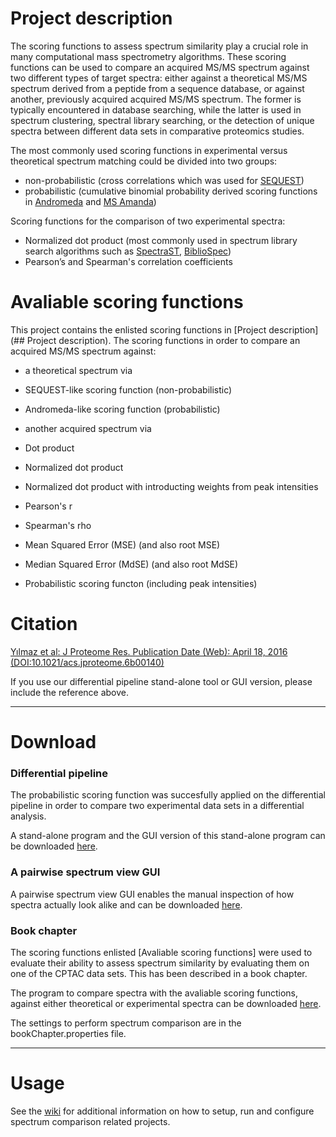 # Project description

The scoring functions to assess spectrum similarity play a crucial role in many computational mass spectrometry algorithms. These scoring functions can be used to compare an acquired MS/MS spectrum against two different types of target spectra: either against a theoretical MS/MS spectrum derived from a peptide from a sequence database, or against another, previously acquired acquired MS/MS spectrum. The former is typically encountered in database searching, while the latter is used in spectrum clustering, spectral library searching, or the detection of unique spectra between different data sets in comparative proteomics studies. 

The most commonly used scoring functions in experimental versus theoretical spectrum matching could be divided into two groups:

- non-probabilistic (cross correlations which was used for [SEQUEST](http://fields.scripps.edu/sequest/))
- probabilistic (cumulative binomial probability derived scoring functions in [Andromeda](http://141.61.102.17/maxquant_doku/doku.php?id=maxquant:andromeda) and [MS Amanda](http://ms.imp.ac.at/?goto=msamanda))
 
 
Scoring functions for the comparison of two experimental spectra:
- Normalized dot product (most commonly used in spectrum library search algorithms such as [SpectraST](http://tools.proteomecenter.org/wiki/index.php?title=Software:SpectraST), [BiblioSpec](https://skyline.gs.washington.edu/labkey/project/home/software/BiblioSpec/begin.view))
- Pearson’s and Spearman's correlation coefficients

# Avaliable scoring functions
This project contains the enlisted scoring functions in [Project description](## Project description). The scoring functions in order to compare an acquired MS/MS spectrum against:

- a theoretical spectrum via
 - SEQUEST-like scoring function (non-probabilistic)
 - Andromeda-like scoring function (probabilistic)

- another acquired spectrum via
 - Dot product
 - Normalized dot product
 - Normalized dot product with introducting weights from peak intensities 
 - Pearson's r
 - Spearman's rho
 - Mean Squared Error (MSE) (and also root MSE)
 - Median Squared Error (MdSE) (and also root MdSE)
 - Probabilistic scoring functon (including peak intensities)

# Citation

[Yılmaz et al: J Proteome Res. Publication Date (Web): April 18, 2016 (DOI:10.1021/acs.jproteome.6b00140)](http://pubs.acs.org/doi/abs/10.1021/acs.jproteome.6b00140)

If you use our differential pipeline stand-alone tool or GUI version, please include the reference above. 


----

# Download

### Differential pipeline

The  probabilistic scoring function was succesfully applied on the differential pipeline in order to compare two experimental data sets in a differential analysis. 

A stand-alone program and the GUI version of this stand-alone program can be downloaded <a href="http://genesis.ugent.be/maven2/com/compomics/scoring_pipeline/1.0/scoring_pipeline-1.1.zip" onclick="trackOutboundLink('usage','download','spectrumsimilarity','http://genesis.ugent.be/maven2/com/compomics/scoring_pipeline/1.0/scoring_pipeline-1.1.zip'); return false;">here</a>. 


### A pairwise spectrum view GUI
A pairwise spectrum view GUI enables the manual inspection of how spectra actually look alike and can be downloaded <a href="http://genesis.ugent.be/maven2/com/compomics/spectrum_similarity_pairwise_GUI/0.1/spectrum_similarity_pairwise_GUI-0.1.zip" onclick="trackOutboundLink('usage','download','spectrumsimilaritygui','http://genesis.ugent.be/maven2/com/compomics/spectrum_similarity_pairwise_GUI/0.1/spectrum_similarity_pairwise_GUI-0.1.zip'); return false;">here</a>.

### Book chapter

The scoring functions enlisted [Avaliable scoring functions] were used to evaluate their ability to assess spectrum similarity by evaluating them on one of the CPTAC data sets. This has been described in a book chapter.

The program to compare spectra with the avaliable scoring functions, against either theoretical or experimental spectra can be downloaded [here](http://genesis.ugent.be/maven2/com/compomics/spectrum_similarity/0.1/spectrum_similarity-0.1.zip).

The settings to perform spectrum comparison are in the bookChapter.properties file. 

----

# Usage
See the [wiki](https://github.com/compomics/spectrum_similarity/wiki) for additional information on how to setup, run and configure spectrum comparison related projects.

